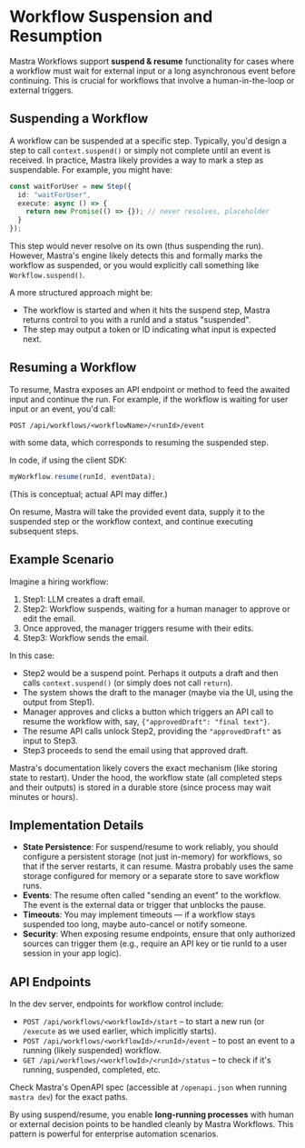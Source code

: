 # Workflow Suspension and Resumption

Mastra Workflows support **suspend & resume** functionality for cases where a workflow must wait for external input or a long asynchronous event before continuing. This is crucial for workflows that involve a human-in-the-loop or external triggers.

## Suspending a Workflow

A workflow can be suspended at a specific step. Typically, you'd design a step to call `context.suspend()` or simply not complete until an event is received. In practice, Mastra likely provides a way to mark a step as suspendable. For example, you might have:

```ts
const waitForUser = new Step({
  id: "waitForUser",
  execute: async () => {
    return new Promise(() => {}); // never resolves, placeholder
  }
});
```

This step would never resolve on its own (thus suspending the run). However, Mastra's engine likely detects this and formally marks the workflow as suspended, or you would explicitly call something like `Workflow.suspend()`.

A more structured approach might be:
- The workflow is started and when it hits the suspend step, Mastra returns control to you with a runId and a status "suspended".
- The step may output a token or ID indicating what input is expected next.

## Resuming a Workflow

To resume, Mastra exposes an API endpoint or method to feed the awaited input and continue the run. For example, if the workflow is waiting for user input or an event, you'd call:

```
POST /api/workflows/<workflowName>/<runId>/event
```
with some data, which corresponds to resuming the suspended step.

In code, if using the client SDK:
```ts
myWorkflow.resume(runId, eventData);
```
(This is conceptual; actual API may differ.)

On resume, Mastra will take the provided event data, supply it to the suspended step or the workflow context, and continue executing subsequent steps.

## Example Scenario

Imagine a hiring workflow:
1. Step1: LLM creates a draft email.
2. Step2: Workflow suspends, waiting for a human manager to approve or edit the email.
3. Once approved, the manager triggers resume with their edits.
4. Step3: Workflow sends the email.

In this case:
- Step2 would be a suspend point. Perhaps it outputs a draft and then calls `context.suspend()` (or simply does not call `return`).
- The system shows the draft to the manager (maybe via the UI, using the output from Step1).
- Manager approves and clicks a button which triggers an API call to resume the workflow with, say, `{"approvedDraft": "final text"}`.
- The resume API calls unlock Step2, providing the `"approvedDraft"` as input to Step3.
- Step3 proceeds to send the email using that approved draft.

Mastra's documentation likely covers the exact mechanism (like storing state to restart). Under the hood, the workflow state (all completed steps and their outputs) is stored in a durable store (since process may wait minutes or hours).

## Implementation Details

- **State Persistence**: For suspend/resume to work reliably, you should configure a persistent storage (not just in-memory) for workflows, so that if the server restarts, it can resume. Mastra probably uses the same storage configured for memory or a separate store to save workflow runs.
- **Events**: The resume often called "sending an event" to the workflow. The event is the external data or trigger that unblocks the pause.
- **Timeouts**: You may implement timeouts — if a workflow stays suspended too long, maybe auto-cancel or notify someone.
- **Security**: When exposing resume endpoints, ensure that only authorized sources can trigger them (e.g., require an API key or tie runId to a user session in your app logic).

## API Endpoints

In the dev server, endpoints for workflow control include:
- `POST /api/workflows/<workflowId>/start` – to start a new run (or `/execute` as we used earlier, which implicitly starts).
- `POST /api/workflows/<workflowId>/<runId>/event` – to post an event to a running (likely suspended) workflow.
- `GET /api/workflows/<workflowId>/<runId>/status` – to check if it's running, suspended, completed, etc.

Check Mastra's OpenAPI spec (accessible at `/openapi.json` when running `mastra dev`) for the exact paths.

By using suspend/resume, you enable **long-running processes** with human or external decision points to be handled cleanly by Mastra Workflows. This pattern is powerful for enterprise automation scenarios.
